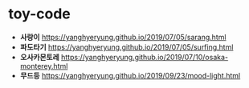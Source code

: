 # toy-code

- **사랑이** https://yanghyeryung.github.io/2019/07/05/sarang.html
- **파도타기** https://yanghyeryung.github.io/2019/07/05/surfing.html
- **오사카몬토레** https://yanghyeryung.github.io/2019/07/10/osaka-monterey.html
- **무드등** https://yanghyeryung.github.io/2019/09/23/mood-light.html
